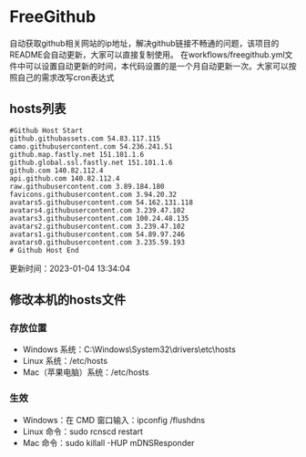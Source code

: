# FreeGithub
自动获取github相关网站的ip地址，解决github链接不畅通的问题，该项目的README会自动更新，大家可以直接复制使用。
在workflows/freegithub.yml文件中可以设置自动更新的时间，本代码设置的是一个月自动更新一次。大家可以按照自己的需求改写cron表达式

## hosts列表
```base
#Github Host Start
github.githubassets.com 54.83.117.115
camo.githubusercontent.com 54.236.241.51
github.map.fastly.net 151.101.1.6
github.global.ssl.fastly.net 151.101.1.6
github.com 140.82.112.4
api.github.com 140.82.112.4
raw.githubusercontent.com 3.89.184.180
favicons.githubusercontent.com 3.94.20.32
avatars5.githubusercontent.com 54.162.131.118
avatars4.githubusercontent.com 3.239.47.102
avatars3.githubusercontent.com 100.24.48.135
avatars2.githubusercontent.com 3.239.47.102
avatars1.githubusercontent.com 54.89.97.246
avatars0.githubusercontent.com 3.235.59.193
# Github Host End
```

更新时间：2023-01-04 13:34:04

## 修改本机的hosts文件
### 存放位置
* Windows 系统：C:\Windows\System32\drivers\etc\hosts
* Linux 系统：/etc/hosts
* Mac（苹果电脑）系统：/etc/hosts

### 生效
* Windows：在 CMD 窗口输入：ipconfig /flushdns
* Linux 命令：sudo rcnscd restart
* Mac 命令：sudo killall -HUP mDNSResponder